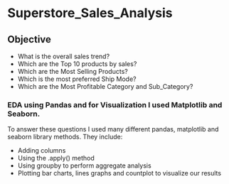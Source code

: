 # Superstore_Sales_Analysis

## Objective
- What is the overall sales trend?
- Which are the Top 10 products by sales?
- Which are the Most Selling Products?
- Which is the most preferred Ship Mode?
- Which are the Most Profitable Category and Sub_Category?

### EDA using Pandas and for Visualization I used Matplotlib and Seaborn.

To answer these questions I used many different pandas, matplotlib and seaborn library methods. They include:
- Adding columns
- Using the .apply() method
- Using groupby to perform aggregate analysis
- Plotting bar charts, lines graphs and countplot to visualize our results
